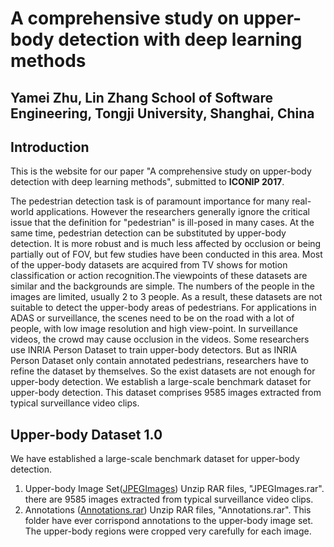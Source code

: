 # A comprehensive study on upper-body detection with deep learning methods

Yamei Zhu, Lin Zhang
School of Software Engineering, Tongji University, Shanghai, China
---
## Introduction 
This is the website for our paper "A comprehensive study on upper-body detection with deep learning methods", submitted to **ICONIP 2017**. 

The pedestrian detection task is of paramount importance for many real-world applications. However the researchers generally ignore the critical issue that the definition for "pedestrian" is ill-posed in many cases. At the same time, pedestrian detection can be substituted by upper-body detection. It is more robust and is much less affected by occlusion or being partially out of FOV, but few studies have been conducted in this area. Most of the upper-body datasets are acquired from TV shows for motion classification or action recognition.The viewpoints of these datasets are similar and the backgrounds are simple. The numbers of the people in the images are limited, usually 2 to 3 people. As a result, these datasets are not suitable to detect the upper-body areas of pedestrians. For applications in ADAS or surveillance, the scenes need to be on the road with a lot of people, with low image resolution and high view-point. In surveillance videos, the crowd may cause occlusion in the videos. Some researchers use INRIA Person Dataset to train upper-body detectors. But as INRIA Person Dataset only contain annotated pedestrians, researchers have to refine the dataset by themselves. So the exist datasets are not enough for upper-body detection. We establish a large-scale benchmark dataset for upper-body detection. This dataset comprises 9585 images extracted from typical surveillance video clips.

## Upper-body Dataset 1.0

We have established a large-scale benchmark dataset for upper-body detection.

1. Upper-body Image Set([JPEGImages](https://nodejs.org/))
 Unzip RAR files, "JPEGImages.rar". there are 9585 images extracted from typical surveillance video clips.
2. Annotations ([Annotations.rar]())
Unzip RAR files, "Annotations.rar". This folder have ever corrispond annotations to the upper-body image set. The upper-body regions were cropped very carefully for each image.

